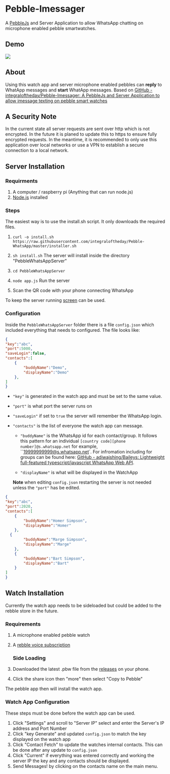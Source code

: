 # Pebble-Imessager

A [PebbleJs](https://github.com/pebble/pebblejs) and Server Application to allow WhatsApp chatting on microphone enabled pebble smartwatches. 

## Demo

![](Demo.gif)

## About

Using this watch app and server microphone enabled pebbles can **reply** to WhatApp messages and **start** WhatApp messages. Based on [GitHub - integraloftheday/Pebble-Imessager: A PebbleJs and Server Application to allow imessage texting on pebble smart watches](https://github.com/integraloftheday/Pebble-Imessager)

## A Security Note

In the current state all server requests are sent over http which is not encrypted. In the future it is planed 
to update this to https to ensure fully encrypted requests. In the meantime, it is recommended to only use this application over local
networks or use a VPN to establish a secure connection to a local network. 

## Server Installation

### Requirments

1. A computer / raspberry pi (Anything that can run node.js)
2. [Node.js]((https://nodejs.org/en/)) installed 

### Steps

The easiest way is to use the install.sh script. It only downloads the required files. 

1. `curl -o install.sh https://raw.githubusercontent.com/integraloftheday/Pebble-WhatsApp/master/installer.sh` 

2. `sh install.sh`  The server will install inside the directory "PebbleWhatsAppServer"

3. `cd PebbleWhatsAppServer` 

4. `node app.js`  Run the server

5. Scan the QR code with your phone connecting WhatsApp

To keep the server running [screen](http://www.kinnetica.com/2011/05/29/using-screen-on-mac-os-x/) can be used. 

### Configuration

Inside the `PebbleWhatsAppServer` folder there is a file `config.json` which included everything that needs to configured. The file looks like: 

```json
{
"key":"abc",
"port":5000,
"saveLogin":false,
"contacts":[
    {
        "buddyName":"Demo",
        "displayName":"Demo" 
    },
]
}
```

* `"key"` is generated in the watch app and must be set to the same value.

* `"port"` is what port the server runs on

* `"saveLogin"` if set to `true` the server will remember the WhatsApp login. 

* `"contacts"` is the list of everyone the watch app can message. 
  
  * `"buddyName"` is the WhatsApp id for each contact/group. It follows this pattern for an individual `[country code][phone number]@s.whatsapp.net` for example, ``19999999999@s.whatsapp.net`. For infromation including for groups can be found here: [GitHub - adiwajshing/Baileys: Lightweight full-featured typescript/javascript WhatsApp Web API](https://github.com/adiwajshing/Baileys#sending-messages).
  
  * `"displayName"`  is what will be displayed in the WatchApp
  
  **Note** when editing `config.json` restarting the server is not needed
  unless the `"port"` has be edited.

```json
{
"key":"abc",
"port":2020,
"contacts":[
    {
        "buddyName":"Homer Simpson",
        "displayName":"Homer" 
    },
  {
        "buddyName":"Marge Simpson",
        "displayName":"Marge" 
    },
    {
        "buddyName":"Bart Simpson",
        "displayName":"Bart" 
    }
]
}
```

## Watch Installation

Currently the watch app needs to be sideloaded but could be added to the rebble store in the future. 

### Requirements

1. A microphone enabled pebble watch 

2. A [rebble voice subscription](https://rebble.io)
   
   ### Side Loading

3. Downloaded the latest .pbw file from the [releases](https://github.com/integraloftheday/Pebble-Imessager/releases) on your phone. 

4. Click the share icon then "more" then select "Copy to Pebble"

The pebble app then will install the watch app. 

### Watch App Configuration

These steps must be done before the watch app can be used. 

1. Click "Settings" and scroll to "Server IP" select and enter the Server's IP address and Port Number
2. Click "key Generate" and updated `config.json` to match the key displayed on the watch app 
3. Click "Contact Fetch" to update the watches internal contacts. This can be done after any update to `config.json`
4. Click "Current" if everything was entered correctly and working the server IP the key and any contacts should be displayed.
5. Send Messages! by clicking on the contacts name on the main menu. 
